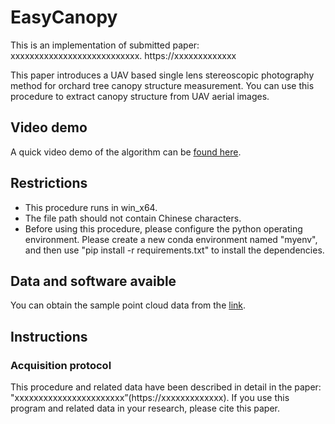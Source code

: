 # EasyCanopy
This is an implementation of submitted paper:  
xxxxxxxxxxxxxxxxxxxxxxxxxxx. https://xxxxxxxxxxxxx
 
This paper introduces a UAV based single lens stereoscopic photography method for orchard tree canopy structure measurement. You can use this procedure to extract canopy structure from UAV aerial images.

## Video demo
A quick video demo of the algorithm can be [found here](https://xxxxxx).

## Restrictions
- This procedure runs in win_x64.
- The file path should not contain Chinese characters.
- Before using this procedure, please configure the python operating environment. Please create a new conda environment named "myenv", and then use "pip install -r requirements.txt" to install the dependencies.

## Data and software avaible
You can obtain the sample point cloud data from the [link](https://xxxxxx).

## Instructions
### Acquisition protocol
This procedure and related data have been described in detail in the paper: "xxxxxxxxxxxxxxxxxxxxxxx”(https://xxxxxxxxxxxxx). If you use this program and related data in your research, please cite this paper.
